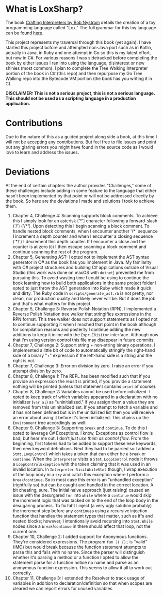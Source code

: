 # What is LoxSharp?

The book [Crafting Interpreters by Bob Nystrom](http://www.craftinginterpreters.com) details the creation of a toy programming language called "Lox." The full grammar for this toy language can be found [here](http://www.craftinginterpreters.com/appendix-i.html).

This project represents my traversal through this book (yet again). I have started this project bofore and attempted non-Java port such as in Kotlin, actually in Java, in Ruby and one attempt in Go so this is my latest effort, but now in C#. For various reasons I was sidetracked before completing the book by either issues I ran into using the language, disinterest or new shinies (most common). I plan to complete the Tree Walking Interpreter portion of the book in C# (this repo) and then repurpose my Go Tree Walking repo into the Bytecode VM portion (the book has you writing it in C).

**DISCLAIMER: This is not a serious project, this is not a serious language. This should not be used as a scripting language in a production application.**

# Contributions

Due to the nature of this as a guided project along side a book, at this time I will not be accepting any contributions. But feel free to file issues and point out any glaring errors you might have found in the source code as I would love to learn and address the issues.

# Deviations

At the end of certain chapters the author provides "Challenges," some of these challenges include adding in some feature to the language that either hasn't been implemented by that point or will not be addressed directly by the book. So here are the deviations I made and solutions I took to achieve them.

1. Chapter 4, Challenge 4: Scanning supports block comments. To achieve this I simply look for an asterisk ('\*') character following a forward-slash ('/') ('/\*'). Upon detecting this I begin scanning a block comment. To handle nested block comments, when I encounter another '/\*' sequence I increment a depth counter and when I encounter a closing sequence ('\*/') I decrement this depth counter. If I encounter a close and the counter is at zero (`0`) I then escape scanning a block comment and continue scanning the rest of the program.
1. Chapter 5, Generating AST: I opted not to implement the AST syntax generator in C# as the book has you implement in Java. My familarity with C# project structures and building C# applications outside of Visual Studio (this work was done on macOS with `dotnet`) prevented me from pursuing this. To avoid wasting time I could be using to continue the book learning how to build both applications in the same project folder I opted to just throw the AST generation into Ruby which made it quick and dirty. The Ruby code in `scripts/generate_ast.rb` is not pretty, nor clean, nor production quality and likely never will be. But it does the job and that's what matters for this project.
1. Chapter 5, Challenge 3: Reverse Polish Notation (RPN). I implemented a Reverse Polish Notation tree walker that stringifies expressions in the RPN format. This tree walker does not support statements as I opted not to continue supporting it when I reached that point in the book although for compilation reasons and posterity I continue adding the new additions to keep it inline with the `Expr.IVisitor` interface. Although now that I'm using version control this file may disappear in future commits.
1. Chapter 7, Challenge 2: Support string + non-string binary operations. I implemented a little bit of code to automatically stringify the right-hand side of a binary "+" expression if the left-hand side is a string and the right is not.
1. Chapter 7, Challenge 3: Error on division by zero. I raise an error if you attempt division by zero.
1. Chapter 8, Challenge 1: The REPL has been modified such that if you provide an expression the reuslt is printed, if you provide a statement nothing will be printed (unless that statement contains `print` of course).
1. Chapter 8, Challenge 2: Variables cannot be used before initialized. I opted to keep track of which variables appeared in a declaration with no initializer (`var a;`) as "uninitialized." If you assign them a value they are removed from this uninitialized set. If you attempt to fetch a variable and it has not been defined but is in the unitialized list then you will receive an error about using it before it's been initialized. This chains up the `Environment` tree accordingly as well.
1. Chapter 9, Challenge 3: Supporting `break` and `continue`. To do this I opted to leverage C# Exceptions. I know, Exceptions as control flow is bad, but hear me out. I don't _just use them as control flow_. From the beginning, first tokens had to be added to support these new keywords, then new keyword definitions. Next they had to be parsed so I added a `Stmt.LoopControl` which takes a token that can either be a `break` or `continue`. When the `Interpreter` visits a `Stmt.LoopControl` node it throws a `LoopControlException` with the token claiming that it was used in an invalid location. In `Interpreter.VisitWhileStmt` though, I wrap execution of the loop body in a `try` and catch this exception where I perform a `break`/`continue`. So in most case this error is an "unhandled exception" (rightfully so) but can be caught and handled in the correct location. A bit cheating, sure. The initial naive approach (just raising) caused an issue with the desurgared `for` into `while` where a `continue` would skip the increment logic that was tacked on to the end of the loop body in the desugaring process. To fix taht I inject (a very ugly solution probably) the increment step before any `continue`s using a recursive injection function that handles the statement types that matter, such as if's and nested blocks; however, I intentionally avoid recursing into `Stmt.While` nodes since a `break`/`continue` in there should affect that loop, not the current one.
1. Chapter 10, Challenge 2: I added support for Anonymous functions. They're considered expressions. The program `fun () {};` is "valid" (IMO) but would break because the function statement attempts to parse this and fails with no name. Since the parser will distinguish whether it's parsing a method or a function I opted to allow the statement parse for a function notice no name and parse as an anonymous function expression. This seems to allow it all to work out correctly.
1. Chapter 11, Challenge 3: I extended the Resolver to track usage of variables in addition to declaration/definition so that when scopes are cleared we can report errors for unused variables.
